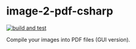 # image-2-pdf-csharp
[![build and test](https://github.com/LYZhelloworld/image-2-pdf-csharp/actions/workflows/build-and-test.yml/badge.svg)](https://github.com/LYZhelloworld/image-2-pdf-csharp/actions/workflows/build-and-test.yml)

Compile your images into PDF files (GUI version).
